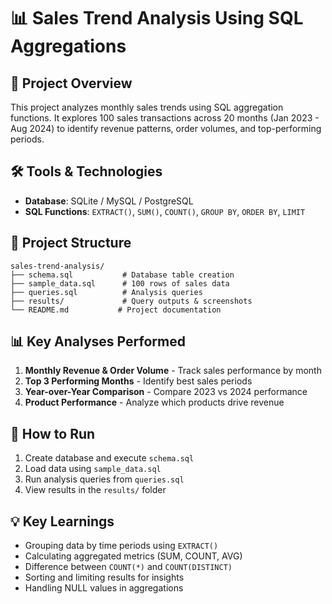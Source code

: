 # 📊 Sales Trend Analysis Using SQL Aggregations

## 🎯 Project Overview
This project analyzes monthly sales trends using SQL aggregation functions. It explores 100 sales transactions across 20 months (Jan 2023 - Aug 2024) to identify revenue patterns, order volumes, and top-performing periods.

## 🛠️ Tools & Technologies
- **Database**: SQLite / MySQL / PostgreSQL
- **SQL Functions**: `EXTRACT()`, `SUM()`, `COUNT()`, `GROUP BY`, `ORDER BY`, `LIMIT`

## 📁 Project Structure
```
sales-trend-analysis/
├── schema.sql           # Database table creation
├── sample_data.sql      # 100 rows of sales data
├── queries.sql          # Analysis queries
├── results/             # Query outputs & screenshots
└── README.md           # Project documentation
```

## 📊 Key Analyses Performed
1. **Monthly Revenue & Order Volume** - Track sales performance by month
2. **Top 3 Performing Months** - Identify best sales periods
3. **Year-over-Year Comparison** - Compare 2023 vs 2024 performance
4. **Product Performance** - Analyze which products drive revenue

## 🚀 How to Run
1. Create database and execute `schema.sql`
2. Load data using `sample_data.sql`
3. Run analysis queries from `queries.sql`
4. View results in the `results/` folder

## 💡 Key Learnings
- Grouping data by time periods using `EXTRACT()`
- Calculating aggregated metrics (SUM, COUNT, AVG)
- Difference between `COUNT(*)` and `COUNT(DISTINCT)`
- Sorting and limiting results for insights
- Handling NULL values in aggregations





